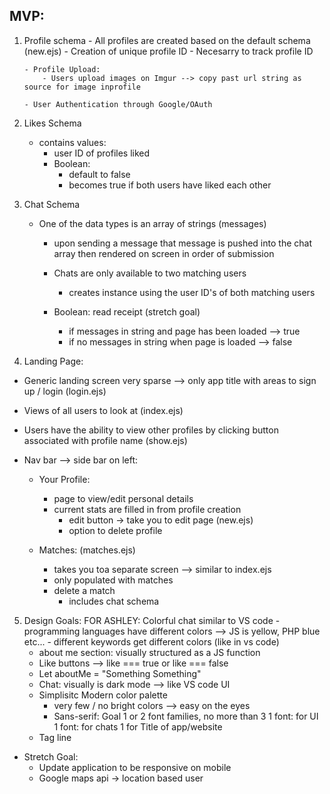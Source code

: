 

MVP: 
------------------

1.  Profile schema 
        - All profiles are created based on the default schema (new.ejs)
        - Creation of unique profile ID
        - Necesarry to track profile ID
        
        - Profile Upload: 
            - Users upload images on Imgur --> copy past url string as source for image inprofile

        - User Authentication through Google/OAuth

2. Likes Schema 
    - contains values: 
        - user ID of profiles liked 
        - Boolean: 
            - default to false 
            - becomes true if both users have liked each other

3. Chat Schema 
    - One of the data types is an array of strings (messages)
        - upon sending a message that message is pushed into the chat array 
          then rendered on screen in order of submission
        - Chats are only available to two matching users
            - creates instance using the user ID's of both matching users
            
        - Boolean: read receipt (stretch goal) 
            - if messages in string and page has been loaded --> true
            - if no messages in string when page is loaded --> false

4. Landing Page: 
- Generic landing screen very sparse --> only app title with areas to sign up / login (login.ejs)
- Views of all users to look at (index.ejs)
- Users have the ability to view other profiles by clicking button associated with profile name (show.ejs)
- Nav bar --> side bar on left: 

    - Your Profile: 
        - page to view/edit personal details
        - current stats are filled in from profile creation
            - edit button -> take you to edit page (new.ejs)
            - option to delete profile

    - Matches: (matches.ejs)
        - takes you toa separate screen --> similar to index.ejs
        - only populated with matches
        - delete a match 
            - includes chat schema 

5. Design Goals: 
    FOR ASHLEY: Colorful chat similar to VS code
        - programming languages have different colors --> JS is yellow, PHP blue etc... 
        - different keywords get different colors (like in vs code)
    - about me section: visually structured as a JS function
    - Like buttons --> like === true or like === false
    - Let aboutMe = "Something Something"
    - Chat: visually is dark mode --> like VS code UI
    - Simplisitc Modern color palette 
        - very few / no bright colors --> easy on the eyes
        - Sans-serif: Goal 1 or 2 font families, no more than 3
            1 font: for UI 
            1 font: for chats 
            1 for Title of app/website
    - Tag line


- Stretch Goal: 
    -  Update application to be responsive on mobile
    - Google maps api -> location based user 
